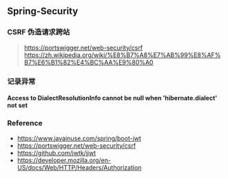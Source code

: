 ## Spring-Security


### CSRF 伪造请求跨站
> https://portswigger.net/web-security/csrf
> https://zh.wikipedia.org/wiki/%E8%B7%A8%E7%AB%99%E8%AF%B7%E6%B1%82%E4%BC%AA%E9%80%A0
> 
> 
### 记录异常

#### Access to DialectResolutionInfo cannot be null when 'hibernate.dialect' not set

### Reference

- https://www.javainuse.com/spring/boot-jwt
- https://portswigger.net/web-security/csrf
- https://github.com/jwtk/jjwt
- https://developer.mozilla.org/en-US/docs/Web/HTTP/Headers/Authorization